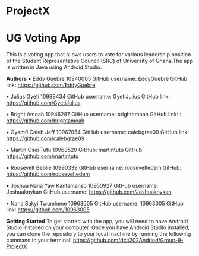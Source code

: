 # ProjectX

# UG Voting App
This is a voting app that allows users to vote for various leadership position of the Student Representative Council (SRC) of University of Ghana.The app is written in Java using Android Studio.

**Authors**
•	Eddy Guebre  10940005
GitHub username: EddyGuebre 
GitHub link: https://github.com/EddyGuebre

•	Julius Gyeti 10989434
GitHub username: GyetiJulius 
GitHub link: https://github.com/GyetiJulius

•	Bright Amoah 10946287
GitHub username: brightamoah
GitHub link: : https://github.com/brightamoah

•	Gyamfi Caleb Jeff 10967054
GitHub username: calebgrae09
GitHub link: https://github.com/calebgrae09 

•	Martin Osei Tutu 10963520
GitHub: martintutu
GitHub:  https://github.com/martintutu

•	Roosevelt Beblie 10990339
GitHub username: rooseveltedem 
GitHub:  https://github.com/rooseveltedem

•	Joshua Nana Yaw Kantamanso 10950927
GitHub username: Joshuaknykan
GitHub username: https://github.com/Joshuaknykan

•	Nana Sakyi Twumhene 10963005
GitHub username: 10963005
GitHub link: https://github.com/10963005


**Getting Started**
To get started with the app, you will need to have Android Studio installed on your computer.
Once you have Android Studio installed, you can clone the repository to your local machine by running the following command in your terminal:
https://github.com/dcit202Andriod/Group-9-ProjectX


